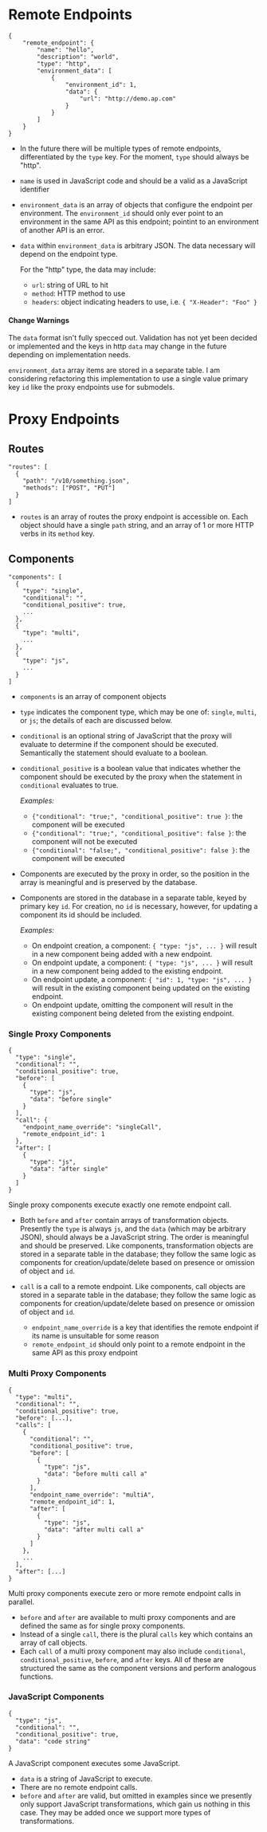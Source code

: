 # Remote Endpoints

    {
        "remote_endpoint": {
            "name": "hello",
            "description": "world",
            "type": "http",
            "environment_data": [
                {
                    "environment_id": 1,
                    "data": {
                        "url": "http://demo.ap.com"
                    }
                }
            ]
        }
    }

* In the future there will be multiple types of remote endpoints, differentiated by the `type` key. For the moment, `type` should always be "http".
* `name` is used in JavaScript code and should be a valid as a JavaScript identifier
* `environment_data` is an array of objects that configure the endpoint per environment. The `environment_id` should only ever point to an environment in the same API as this endpoint; pointint to an environment of another API is an error. 
* `data` within `environment_data` is arbitrary JSON. The data necessary will depend on the endpoint type. 

  For the "http" type, the data may include:

    - `url`: string of URL to hit
    - `method`: HTTP method to use
    - `headers`: object indicating headers to use, i.e.
      `{ "X-Header": "Foo" }`
  

#### Change Warnings
  
The `data` format isn't fully specced out. Validation has not yet been decided or implemented and the keys in http `data` may change in the future depending on implementation needs.

`environment_data` array items are stored in a separate table. I am considering refactoring this implementation to use a single value primary key `id` like the proxy endpoints use for submodels. 

# Proxy Endpoints

## Routes

    "routes": [
      {
        "path": "/v10/something.json",
        "methods": ["POST", "PUT"]        
      }
    ]
    

* `routes` is an array of routes the proxy endpoint is accessible on. Each object should have a single `path` string, and an array of 1 or more HTTP verbs in its `method` key.
  
## Components

    "components": [
      {
        "type": "single",
        "conditional": "",
        "conditional_positive": true,
        ...
      },
      {
        "type": "multi",
        ...
      },
      {
        "type": "js",
        ...
      }
    ]
    
* `components` is an array of component objects
* `type` indicates the component type, which may be one of: `single`, `multi`, or `js`; the details of each are discussed below.
* `conditional` is an optional string of JavaScript that the proxy will evaluate to determine if the component should be executed. Semantically the statement should evaluate to a boolean.
* `conditional_positive` is a boolean value that indicates whether the component should be executed by the proxy when the statement in `conditional` evaluates to true. 
  
  *Examples:*
  
  - `{"conditional": "true;", "conditional_positive": true }`: the component will be executed
  - `{"conditional": "true;", "conditional_positive": false }`: the component will not be executed
  - `{"conditional": "false;", "conditional_positive": false }`: the component will be executed
      
* Components are executed by the proxy in order, so the position in the array is meaningful and is preserved by the database.
* Components are stored in the database in a separate table, keyed by primary key `id`. For creation, no `id` is necessary, however, for updating a component its id should be included. 
  
  *Examples:*
  
  - On endpoint creation, a component: `{ "type: "js", ... }` will result in a new component being added with
    a new endpoint.
  - On endpoint update, a component: `{ "type: "js", ... }` will result in a new component being added to
    the existing endpoint.
  - On endpoint update, a component: `{ "id": 1, "type: "js", ... }` will result in the existing component being
    updated on the existing endpoint.
  - On endpoint update, omitting the component will result in the existing component being deleted from
    the existing endpoint.

### Single Proxy Components

    {
      "type": "single",
      "conditional": "",
      "conditional_positive": true,
      "before": [
        {  
          "type": "js",
          "data": "before single"
        }
      ],
      "call": {
        "endpoint_name_override": "singleCall",
        "remote_endpoint_id": 1
      },
      "after": [
        {  
          "type": "js",
          "data": "after single"
        }
      ]
    }

Single proxy components execute exactly one remote endpoint call.

* Both `before` and `after` contain arrays of transformation objects. Presently the `type` is always `js`, and the `data` (which may be arbitrary JSON), should always be a JavaScript string. The order is meaningful and should be preserved. Like components, transformation objects are stored in a separate table in the database; they follow the same logic as components for creation/update/delete based on presence or omission of object and `id`.
* `call` is a call to a remote endpoint. Like components, call objects are stored in a separate table in the database; they follow the same logic as components for creation/update/delete based on presence or omission of object and `id`.
  
  - `endpoint_name_override` is a key that identifies the remote endpoint if its name is unsuitable for some reason
  - `remote_endpoint_id` should only point to a remote endpoint in the same API as this proxy endpoint
  
### Multi Proxy Components

    {
      "type": "multi",
      "conditional": "",
      "conditional_positive": true,
      "before": [...],
      "calls": [
        {
          "conditional": "",
          "conditional_positive": true,
          "before": [
            {  
              "type": "js",
              "data": "before multi call a"
            }
          ],
          "endpoint_name_override": "multiA",
          "remote_endpoint_id": 1,
          "after": [
            {  
              "type": "js",
              "data": "after multi call a"
            }
          ]
        },
        ...
      ],
      "after": [...]
    }
    
Multi proxy components execute zero or more remote endpoint calls in parallel.

* `before` and `after` are available to multi proxy components and are defined the same as for single proxy components.
* Instead of a single `call`, there is the plural `calls` key which contains an array of call objects.
* Each `call` of a multi proxy component may also include `conditional`, `conditional_positive`, `before`, and `after` keys. All of these are structured the same as the component versions and perform analogous functions.

### JavaScript Components

    {
      "type": "js",
      "conditional": "",
      "conditional_positive": true,
      "data": "code string"
    }
    
A JavaScript component executes some JavaScript.

* `data` is a string of JavaScript to execute.
* There are no remote endpoint calls.
* `before` and `after` are valid, but omitted in examples since we presently only support JavaScript transformations, which gain us nothing in this case. They may be added once we support more types of transformations.





